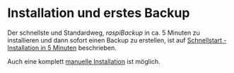 # Installation und erstes Backup

Der schnellste und Standardweg, *raspiBackup* in ca. 5 Minuten zu installieren und
dann sofort einen Backup zu erstellen, ist auf [Schnellstart - Installation in 5 Minuten](installation-in-5-minutes.md) beschrieben.

Auch eine komplett [manuelle Installation](manual-installation-and-configuration.md) ist möglich.

[.status]: rst
[.source]: https://linux-tips-and-tricks.de/de/raspibackup#installation

